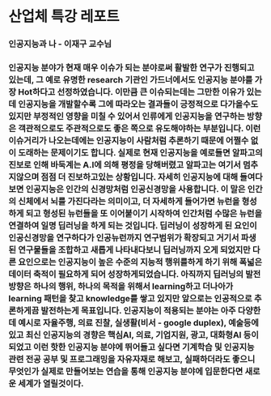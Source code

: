 # 산업체 특강 레포트  

### 인공지능과 나 - 이재구 교수님
### 인공지능 분야가 현재 매우 이슈가 되는 분야로써 활발한 연구가 진행되고 있는데, 그 예로 유명한 research 기관인 가드너에서도 인공지능 분야를 가장 Hot하다고 선정하였습니다. 이만큼 큰 이슈되는데는 그만한 이유가 있는데 인공지능을 개발할수록 그에 따라오는 결과들이 긍정적으로 다가올수도 있지만 부정적인 영향을 미칠 수 있어서 인류에게 인공지능을 연구하는 방향은 객관적으로도 주관적으로도 좋은 쪽으로 유도해야하는 부분입니다. 이런 이슈거리가 나오는데에는 인공지능이 사람처럼 추론하기 때문에 어쩔수 없이 도래하는 문제이기도 합니다. 실제로 현재 인공지능을 예로들면 알파고의 진보로 인해 바둑계는 A.I에 의해 평정을 당해버렸고 알파고는 여기서 멈추지않으며 점점 더 진보하고있는 상황입니다. 자세히 인공지능에 대해 들여다보면 인공지능은 인간의 신경망처럼 인공신경망을 사용합니다. 이 말은 인간의 신체에서 뇌를 가진다라는 의미이고, 더 자세하게 들어가면 뉴런을 형성하게 되고 형성된 뉴런들을 또 이어붙이기 시작하여 인간처럼 수많은 뉴런을 연결하여 일명 딥러닝을 하게 되는 것입니다. 딥러닝이 성장하게 된 요인이 인공신경망을 연구하다가 인공뉴런까지 연구범위가 확장되고 거기서 파생된 연구물들을 조합하고 새롭게 나타내다보니 딥러닝까지 오게 되었지만 다른 요인으로는 인공지능이 높은 수준의 지능적 행위를하게 하기 위해 폭넓은 데이터 축적이 필요하게 되어 성장하게되었습니다. 아직까지 딥러닝의 발전방향은 하나의 행위, 하나의 목적을 위해서 learning하고 더나아가 learning 패턴을 찾고 knowledge를 쌓고 있지만 앞으로는 인공적으로 추론하게끔 발전하는게 목표입니다. 인공지능이 적용되는 분야는 아주 다양한데 예시로 자율주행, 의료 진찰, 실생활(비서 - google duplex), 예술등에 있고 최신 인공지능의 경향은 핵심AI, 의료, 기업지원, 광고, 대화형AI 등이 되었고 이런 핫한 인공지능 분야에 뛰어들고 싶다면 기계학습 및 인공지능 관련 전공 공부 및 프로그래밍을 자유자재로 해보고, 실패하더라도 좋으니 무엇인가 실제로 만들어보는 연습을 통해 인공지능 분야에 입문한다면 새로운 세계가 열릴것이다.
